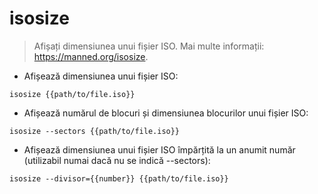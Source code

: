 # isosize

> Afișați dimensiunea unui fișier ISO.
> Mai multe informații: <https://manned.org/isosize>.

- Afișează dimensiunea unui fișier ISO:

`isosize {{path/to/file.iso}}`

- Afișează numărul de blocuri și dimensiunea blocurilor unui fișier ISO:

`isosize --sectors {{path/to/file.iso}}`

- Afișează dimensiunea unui fișier ISO împărțită la un anumit număr (utilizabil numai dacă nu se indică --sectors):

`isosize --divisor={{number}} {{path/to/file.iso}}`
